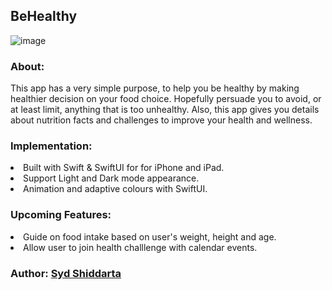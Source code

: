 ## BeHealthy 

![image](https://media.giphy.com/media/n1cikLtpqWcZ6gbqxh/giphy.gif)

### About:

This app has a very simple purpose, to help you be healthy by making healthier decision on your food choice. Hopefully persuade you to avoid, or at least limit, anything that is too unhealthy. Also, this app gives you details about nutrition facts and challenges to improve your health and wellness.

### Implementation:
<li>Built with Swift & SwiftUI for for iPhone and iPad.</li>
<li>Support Light and Dark mode appearance.</li>
<li>Animation and adaptive colours with SwiftUI.</li>

### Upcoming Features:

<li>Guide on food intake based on user's weight, height and age.</li>
<li>Allow user to join health challlenge with calendar events.</li>

### Author: [Syd Shiddarta](https://github.com/syd-developer)
